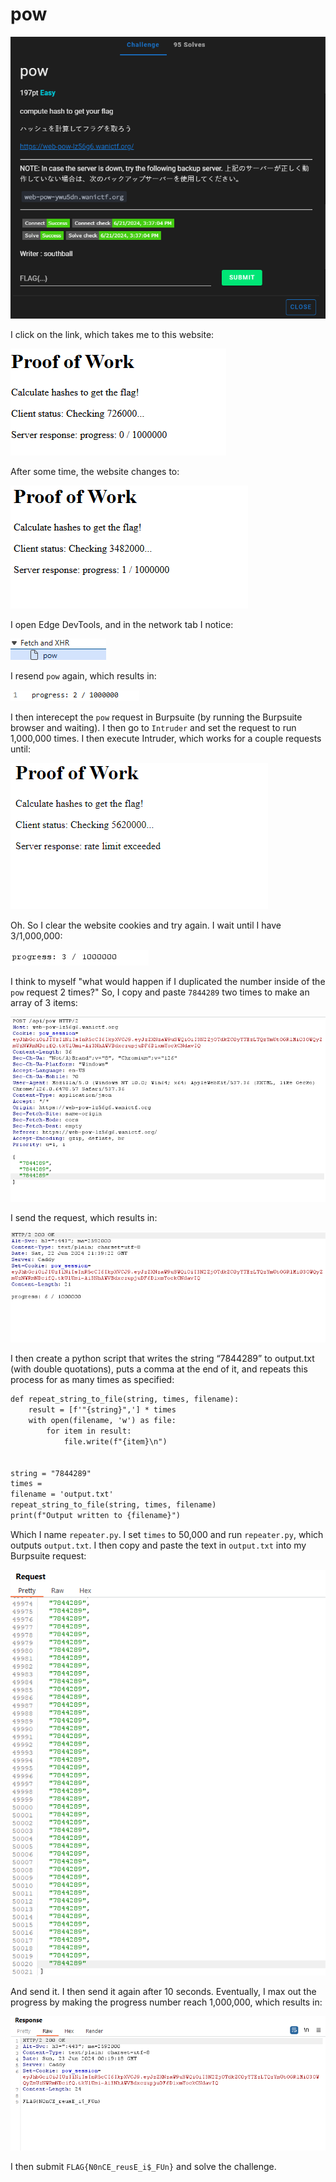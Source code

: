 # pow

![](../images/pow-part-1.png)

I click on the link, which takes me to this website:

![](../images/pow-part-2.png)

After some time, the website changes to:

![](../images/pow-part-3.png)

I open Edge DevTools, and in the network tab I notice:

![](../images/pow-part-5.png)

I resend `pow` again, which results in:

![](../images/pow-part-6.png)

I then interecept the `pow` request in Burpsuite (by running the Burpsuite browser and waiting). I then go to `Intruder` and set the request to run 1,000,000 times. I then execute Intruder, which works for a couple requests until:

![](../images/pow-part-8.png)

Oh. So I clear the website cookies and try again. I wait until I have 3/1,000,000:

![](../images/pow-part-9.png)

I think to myself "what would happen if I duplicated the number inside of the `pow` request 2 times?" So, I copy and paste `7844289` two times to make an array of 3 items:

![](../images/pow-part-10.png)

I send the request, which results in:

![](../images/pow-part-11.png)

I then create a python script that writes the string “7844289” to output.txt (with double quotations), puts a comma at the end of it, and repeats this process for as many times as specified:

```txt
def repeat_string_to_file(string, times, filename):
    result = [f'"{string}",'] * times
    with open(filename, 'w') as file:
        for item in result:
            file.write(f"{item}\n")


string = "7844289"
times =  
filename = 'output.txt'
repeat_string_to_file(string, times, filename)
print(f"Output written to {filename}")
```

Which I name `repeater.py`. I set `times` to 50,000 and run `repeater.py`, which outputs `output.txt`. I then copy and paste the text in `output.txt` into my Burpsuite request:

![](../images/pow-part-13.png)

And send it. I then send it again after 10 seconds. Eventually, I max out the progress by making the progress number reach 1,000,000, which results in:

![](../images/pow-part-14.png)

I then submit `FLAG{N0nCE_reusE_i$_FUn}` and solve the challenge.

